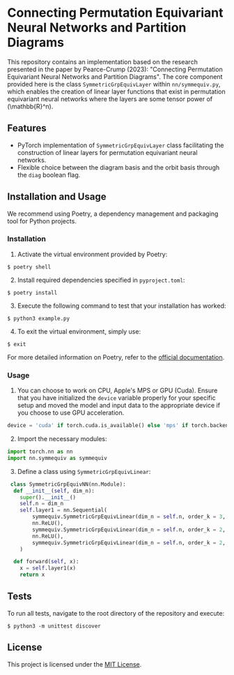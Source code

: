 # Connecting Permutation Equivariant Neural Networks and Partition Diagrams

This repository contains an implementation based on the research 
presented in the paper by 
Pearce-Crump (2023): "Connecting Permutation Equivariant Neural Networks and Partition Diagrams". 
The core component provided here is the class `SymmetricGrpEquivLayer` within `nn/symmequiv.py`, which enables the creation of linear layer functions 
that exist in 
permutation equivariant neural networks where the layers 
are some tensor power of
\(\mathbb{R}^n\).

## Features

- PyTorch implementation of `SymmetricGrpEquivLayer` class facilitating the construction of linear layers for permutation equivariant neural networks.
- Flexible choice between the diagram basis and the orbit basis through the `diag` boolean flag.

## Installation and Usage

We recommend using Poetry, a dependency management and packaging tool for Python projects.

### Installation

1. Activate the virtual environment provided by Poetry:

`$ poetry shell`

2. Install required dependencies specified in `pyproject.toml`:

`$ poetry install`

3. Execute the following command to test that your installation has worked:

`$ python3 example.py`

4. To exit the virtual environment, simply use:

`$ exit`

For more detailed information on Poetry, refer to the [official documentation](https://python-poetry.org/docs/basic-usage/).

### Usage

1. You can choose to work on CPU, Apple's MPS or GPU (Cuda).
Ensure that you have initialized the `device` variable properly for your specific setup and moved the model and input data to the appropriate device if you choose to use GPU acceleration.

```python
device = 'cuda' if torch.cuda.is_available() else 'mps' if torch.backends.mps.is_available() else 'cpu'
```

2. Import the necessary modules:

```python
import torch.nn as nn
import nn.symmequiv as symmequiv
```

3. Define a class using `SymmetricGrpEquivLinear`:

```python
 class SymmetricGrpEquivNN(nn.Module):
  def __init__(self, dim_n):
    super().__init__()
    self.n = dim_n
    self.layer1 = nn.Sequential(
        symmequiv.SymmetricGrpEquivLinear(dim_n = self.n, order_k = 3, order_l = 2).to(device),
        nn.ReLU(),
        symmequiv.SymmetricGrpEquivLinear(dim_n = self.n, order_k = 2, order_l = 2).to(device),
        nn.ReLU(),
        symmequiv.SymmetricGrpEquivLinear(dim_n = self.n, order_k = 2, order_l = 0).to(device)
    )

  def forward(self, x):
    x = self.layer1(x)
    return x
```

## Tests

To run all tests, navigate to the root directory of the repository and execute:

`$ python3 -m unittest discover`

## License

This project is licensed under the [MIT License](LICENSE).


